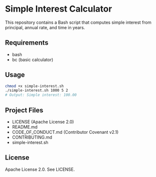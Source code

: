 # Simple Interest Calculator

This repository contains a Bash script that computes simple interest from principal, annual rate, and time in years.

## Requirements
- bash
- bc (basic calculator)

## Usage
```bash
chmod +x simple-interest.sh
./simple-interest.sh 1000 5 2
# Output: Simple interest: 100.00
```

## Project Files
- LICENSE (Apache License 2.0)
- README.md
- CODE_OF_CONDUCT.md (Contributor Covenant v2.1)
- CONTRIBUTING.md
- simple-interest.sh

## License
Apache License 2.0. See LICENSE.
